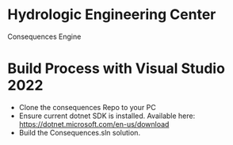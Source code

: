 # Hydrologic Engineering Center 
Consequences Engine

# Build Process with Visual Studio 2022
- Clone the consequences Repo to your PC
- Ensure current dotnet SDK is installed. Available here: https://dotnet.microsoft.com/en-us/download
- Build the Consequences.sln solution.
